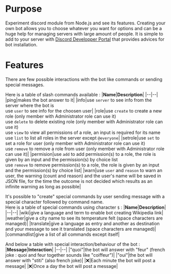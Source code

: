 # Purpose 

Experiment discord module from Node.js and see its features. Creating your own bot allows you to choose whatever you want for options and can be a huge help for managing servers with large amount of people. It is simple to add to your server with [Discord Developper Portal](https://discord.com/developers/applications) that provides advices for bot installation.

# Features

There are few possible interactions with the bot like commands or sending special messages.

Here is a table of slash commands available :
|**Name**|**Description**|
|--|--|
|ping|makes the bot answer to it|
|info|use `server` to see info from the server where the bot is<br>use `user` to see info for the choosen user|
|role|use `create` to create a new role (only member with Administrator role can use it)<br>use `delete` to delete existing role (only member with Administrator role can use it)<br>use `view` to view all permissions of a role, an input is required for its name<br>use `list` to list all roles in the server except `@everyone`|
|setrole|use `set` to set a role for user (only member with Administrator role can use it)<br>use `remove` to remove a role from user (only member with Administrator role can use it)|
|permision|use `add` to add permission(s) to a role, the role is given by an input and the permission(s) by choice list<br>use `remove` to remove permission(s) to a role, the role is given by an input and the permission(s) by choice list|
|warn|use `user` and `reason` to warn an user, the warning (count and reason) and the user's name will be saved in JSON file, for the time the outcome is not decided which results as an infinite warning as long as possible|

It's possible to "create" special commands by user sending message with a special character followed by command name.</br>
Here is a table of special commands using character `$` :
|**Name**|**Description**|
|--|--|
|wiki|give a language and term to enable bot creating Wikipedia link|
|weather|give a city name to see its temperature felt (space characters are managed)|
|translate|give a language as entry and another as destination and your message to see it translated (space characters are managed)|
|commandlist|give a list of all commands except itself|

And below a table with special interaction/behaviour of the bot :
|**Message**|**Interaction**|
|--|--|
|"quoi"|the bot will answer with "feur" (french joke : quoi and feur together sounds like "coiffeur")|
|"oui"|the bot will answer with "stiti" (also french joke)|
|&#x274C;|Each minute the bot will post a message|
|&#x274C;|Once a day the bot will post a message|
